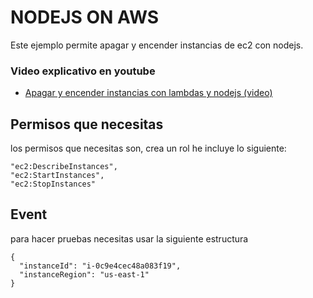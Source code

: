 # NODEJS ON AWS
Este ejemplo permite apagar y encender instancias de ec2 con nodejs. 

### Video explicativo en youtube
- [Apagar y encender instancias con lambdas y nodejs (video)](https://youtu.be/BGIvZpsFTw4)



## Permisos que necesitas
los permisos que necesitas son, crea un rol he incluye lo siguiente:
```
"ec2:DescribeInstances",
"ec2:StartInstances",
"ec2:StopInstances"
```

## Event
para hacer pruebas necesitas usar la siguiente estructura
```
{
  "instanceId": "i-0c9e4cec48a083f19",
  "instanceRegion": "us-east-1"
}   
```


